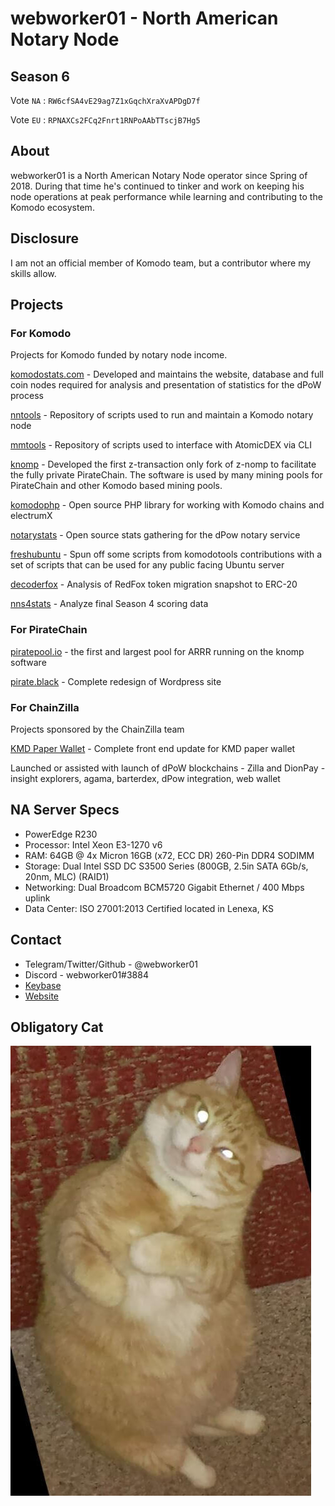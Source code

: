 # webworker01 - North American Notary Node

## Season 6

Vote `NA` : `RW6cfSA4vE29ag7Z1xGqchXraXvAPDgD7f`

Vote `EU` : `RPNAXCs2FCq2Fnrt1RNPoAAbTTscjB7Hg5`

## About

webworker01 is a North American Notary Node operator since Spring of 2018. During that time he's continued to tinker and work on keeping his node operations at peak performance while learning and contributing to the Komodo ecosystem.

## Disclosure

I am not an official member of Komodo team, but a contributor where my skills allow.

## Projects
### For Komodo

Projects for Komodo funded by notary node income.

[komodostats.com](https://komodostats.com) - Developed and maintains the website, database and full coin nodes required for analysis and presentation of statistics for the dPoW process

[nntools](https://github.com/webworker01/nntools) - Repository of scripts used to run and maintain a Komodo notary node

[mmtools](https://github.com/webworker01/mmtools) - Repository of scripts used to interface with AtomicDEX via CLI

[knomp](https://github.com/webworker01/knomp) - Developed the first z-transaction only fork of z-nomp to facilitate the fully private PirateChain. The software is used by many mining pools for PirateChain and other Komodo based mining pools.

[komodophp](https://packagist.org/packages/webworker01/komodophp) - Open source PHP library for working with Komodo chains and electrumX

[notarystats](https://github.com/webworker01/notarystats) - Open source stats gathering for the dPow notary service

[freshubuntu](https://github.com/webworker01/freshubuntu) - Spun off some scripts from komodotools contributions with a set of scripts that can be used for any public facing Ubuntu server

[decoderfox](https://github.com/webworker01/decoderfox) - Analysis of RedFox token migration snapshot to ERC-20

[nns4stats](https://github.com/webworker01/nns4stats) - Analyze final Season 4 scoring data

### For PirateChain

[piratepool.io](https://piratepool.io) - the first and largest pool for ARRR running on the knomp software

[pirate.black](https://pirate.black) - Complete redesign of Wordpress site

### For ChainZilla

Projects sponsored by the ChainZilla team

[KMD Paper Wallet](https://chainzilla.github.io/kmd-paper-wallet/) - Complete front end update for KMD paper wallet

Launched or assisted with launch of dPoW blockchains - Zilla and DionPay - insight explorers, agama, barterdex, dPow integration, web wallet

## NA Server Specs

* PowerEdge R230
* Processor: Intel Xeon E3-1270 v6
* RAM: 64GB @ 4x Micron 16GB (x72, ECC DR) 260-Pin DDR4 SODIMM
* Storage: Dual Intel SSD DC S3500 Series (800GB, 2.5in SATA 6Gb/s, 20nm, MLC) (RAID1)
* Networking: Dual Broadcom BCM5720 Gigabit Ethernet / 400 Mbps uplink
* Data Center: ISO 27001:2013 Certified located in Lenexa, KS

## Contact

* Telegram/Twitter/Github - @webworker01
* Discord - webworker01#3884
* [Keybase](https://keybase.io/webworker01)
* [Website](https://webworker.sh)

## Obligatory Cat

![webworker01-cat.jpg](./webworker01-cat.jpg)
